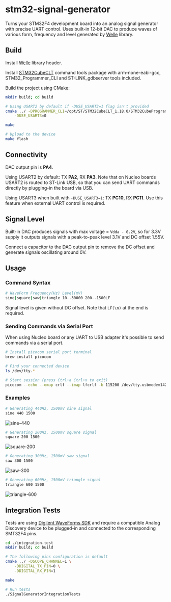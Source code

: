 # stm32-signal-generator

Turns your STM32F4 development board into an analog signal generator with precise UART control. Uses built-in 12-bit DAC to produce waves of various form, frequency and level generated by [Welle](https://github.com/frolovilya/Welle) library.



## Build

Install [Welle](https://github.com/frolovilya/Welle) library header.

Install [STM32CubeCLT](https://www.st.com/en/development-tools/stm32cubeclt.html?rt=um&id=UM3088) command tools package with arm-none-eabi-gcc, STM32_Programmer_CLI and ST-LINK_gdbserver tools included.

Build the project using CMake:

```sh
mkdir build; cd build

# Using USART2 by default if -DUSE_USART3=1 flag isn't provided
cmake ../ -DPROGRAMMER_CLI=/opt/ST/STM32CubeCLT_1.18.0/STM32CubeProgrammer/bin/STM32_Programmer_CLI \
    -DUSE_USART3=0

make

# Upload to the device
make flash
```

## Connectivity

DAC output pin is **PA4**.

Using USART2 by default: 
TX **PA2**, RX **PA3**. Note that on Nucleo boards USART2 is routed to ST-Link USB, so that you can send UART commands directly by plugging-in the board via USB.

Using USART3 when built with `-DUSE_USART3=1`:
TX **PC10**, RX **PC11**. Use this feature when external UART control is required.

## Signal Level

Built-in DAC produces signals with max voltage = `Vdda - 0.2V`, so for 3.3V supply it outputs signals with a peak-to-peak level 3.1V and DC offset 1.55V.

Connect a capacitor to the DAC output pin to remove the DC offset and generate signals oscillating around 0V.

## Usage

### Command Syntax
```sh
# WaveForm Frequency(Hz) Level(mV)
sine|square|saw|triangle 10..30000 200..1500LF
```
Signal level is given without DC offset. Note that `LF(\n)` at the end is required.

### Sending Commands via Serial Port

When using Nucleo board or any UART to USB adapter it's possible to send commands via a serial port.

```sh
# Install picocom serial port terminal
brew install picocom

# Find your connected device
ls /dev/tty.*

# Start session (press Ctrl+a Ctrl+x to exit)
picocom --echo --omap crlf --imap lfcrlf -b 115200 /dev/tty.usbmodem14203
```

### Examples
```sh
# Generating 440Hz, 1500mV sine signal
sine 440 1500
```
![sine-440](https://github.com/frolovilya/stm32-wave-generator/assets/271293/2d8baa18-3032-44dd-9d15-85e10a6b2b6a)

```sh
# Generating 200Hz, 1500mV square signal
square 200 1500
```
![square-200](https://github.com/frolovilya/stm32-wave-generator/assets/271293/21c3fa6d-4aa2-480e-95d7-ad2351046e58)

```sh
# Generating 300Hz, 1500mV saw signal
saw 300 1500
```
![saw-300](https://github.com/frolovilya/stm32-wave-generator/assets/271293/c1e2de59-1d40-44a9-82bd-15b46a5f6384)

```sh
# Generating 600Hz, 1500mV triangle signal
triangle 600 1500
```
![triangle-600](https://github.com/frolovilya/stm32-wave-generator/assets/271293/79b30d67-fb2d-41dc-8336-3c95391298d8)

## Integration Tests

Tests are using [Digilent WaveForms SDK](https://digilent.com/reference/software/waveforms/waveforms-sdk/start) and require a compatible Analog Discovery device to be plugged-in and connected to the corresponding SMT32F4 pins.

```sh
cd ./integration-test
mkdir build; cd build

# The following pins configuration is default
cmake ../ -DSCOPE_CHANNEL=1 \
    -DDIGITAL_TX_PIN=0 \
    -DDIGITAL_RX_PIN=1

make

# Run tests
./SignalGeneratorIntegrationTests
```
